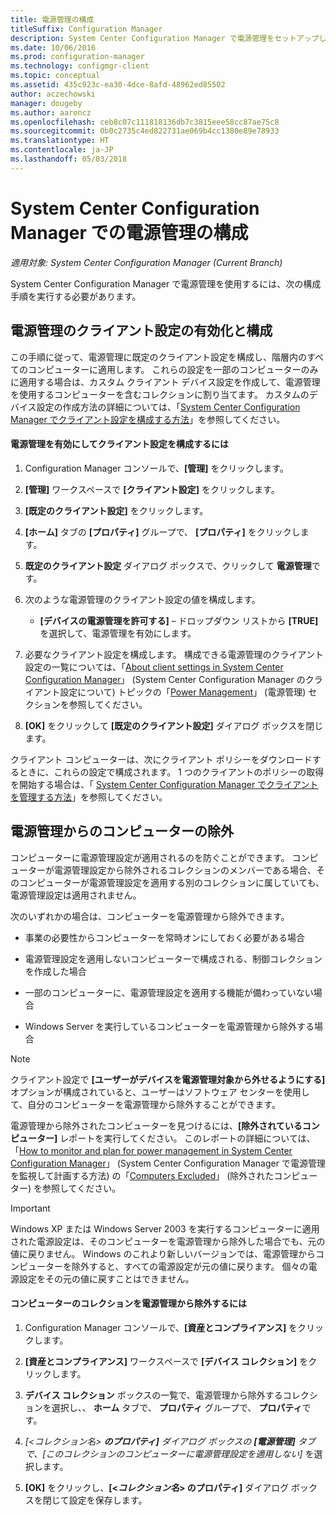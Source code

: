 ```yaml
---
title: 電源管理の構成
titleSuffix: Configuration Manager
description: System Center Configuration Manager で電源管理をセットアップします。
ms.date: 10/06/2016
ms.prod: configuration-manager
ms.technology: configmgr-client
ms.topic: conceptual
ms.assetid: 435c923c-ea30-4dce-8afd-48962ed85502
author: aczechowski
manager: dougeby
ms.author: aaroncz
ms.openlocfilehash: ceb8c07c111818136db7c3815eee58cc87ae75c8
ms.sourcegitcommit: 0b0c2735c4ed822731ae069b4cc1380e89e78933
ms.translationtype: HT
ms.contentlocale: ja-JP
ms.lasthandoff: 05/03/2018
---
```

# <a name="configuring-power-management-in-system-center-configuration-manager"></a>System Center Configuration Manager での電源管理の構成

*適用対象: System Center Configuration Manager (Current Branch)*

System Center Configuration Manager で電源管理を使用するには、次の構成手順を実行する必要があります。  

## <a name="enable-and-configure-power-management-client-settings"></a>電源管理のクライアント設定の有効化と構成  
 この手順に従って、電源管理に既定のクライアント設定を構成し、階層内のすべてのコンピューターに適用します。 これらの設定を一部のコンピューターのみに適用する場合は、カスタム クライアント デバイス設定を作成して、電源管理を使用するコンピューターを含むコレクションに割り当てます。 カスタムのデバイス設定の作成方法の詳細については、「[System Center Configuration Manager でクライアント設定を構成する方法](../../../../core/clients/deploy/configure-client-settings.md)」を参照してください。  

#### <a name="to-enable-power-management-and-configure-client-settings"></a>電源管理を有効にしてクライアント設定を構成するには  

1.  Configuration Manager コンソールで、**[管理]** をクリックします。  

2.  **[管理]** ワークスペースで **[クライアント設定]** をクリックします。  

3.  **[既定のクライアント設定]** をクリックします。  

4.  **[ホーム]** タブの **[プロパティ]** グループで、 **[プロパティ]** をクリックします。  

5.  **既定のクライアント設定** ダイアログ ボックスで、クリックして **電源管理**です。  

6.  次のような電源管理のクライアント設定の値を構成します。  

    -   **[デバイスの電源管理を許可する]** – ドロップダウン リストから **[TRUE]** を選択して、電源管理を有効にします。  

7.  必要なクライアント設定を構成します。 構成できる電源管理のクライアント設定の一覧については、「[About client settings in System Center Configuration Manager](../../../../core/clients/deploy/about-client-settings.md)」 (System Center Configuration Manager のクライアント設定について) トピックの「[Power Management](../../../../core/clients/deploy/about-client-settings.md#power-management)」 (電源管理) セクションを参照してください。  

8.  **[OK]** をクリックして **[既定のクライアント設定]** ダイアログ ボックスを閉じます。  

 クライアント コンピューターは、次にクライアント ポリシーをダウンロードするときに、これらの設定で構成されます。 1 つのクライアントのポリシーの取得を開始する場合は、「 [System Center Configuration Manager でクライアントを管理する方法](../../../../core/clients/manage/manage-clients.md)」を参照してください。  

## <a name="exclude-computers-from-power-management"></a>電源管理からのコンピューターの除外  
 コンピューターに電源管理設定が適用されるのを防ぐことができます。 コンピューターが電源管理設定から除外されるコレクションのメンバーである場合、そのコンピューターが電源管理設定を適用する別のコレクションに属していても、電源管理設定は適用されません。  

 次のいずれかの場合は、コンピューターを電源管理から除外できます。  

-   事業の必要性からコンピューターを常時オンにしておく必要がある場合  

-   電源管理設定を適用しないコンピューターで構成される、制御コレクションを作成した場合  

-   一部のコンピューターに、電源管理設定を適用する機能が備わっていない場合  

-   Windows Server を実行しているコンピューターを電源管理から除外する場合  

> [!NOTE]  
>  クライアント設定で **[ユーザーがデバイスを電源管理対象から外せるようにする]** オプションが構成されていると、ユーザーはソフトウェア センターを使用して、自分のコンピューターを電源管理から除外することができます。  

 電源管理から除外されたコンピューターを見つけるには、**[除外されているコンピューター]** レポートを実行してください。 このレポートの詳細については、「[How to monitor and plan for power management in System Center Configuration Manager](../../../../core/clients/manage/power/monitor-and-plan-for-power-management.md)」 (System Center Configuration Manager で電源管理を監視して計画する方法) の「[Computers Excluded](../../../../core/clients/manage/power/monitor-and-plan-for-power-management.md#BKMK_Excluded)」 (除外されたコンピューター) を参照してください。  

> [!IMPORTANT]  
>  Windows XP または Windows Server 2003 を実行するコンピューターに適用された電源設定は、そのコンピューターを電源管理から除外した場合でも、元の値に戻りません。 Windows のこれより新しいバージョンでは、電源管理からコンピューターを除外すると、すべての電源設定が元の値に戻ります。 個々の電源設定をその元の値に戻すことはできません。  

#### <a name="to-exclude-a-collection-of-computers-from-power-management"></a>コンピューターのコレクションを電源管理から除外するには  

1.  Configuration Manager コンソールで、**[資産とコンプライアンス]** をクリックします。  

2.  **[資産とコンプライアンス]** ワークスペースで **[デバイス コレクション]** をクリックします。  

3.  **デバイス コレクション** ボックスの一覧で、電源管理から除外するコレクションを選択し、、 **ホーム**  タブで、 **プロパティ** グループで、 **プロパティ**です。  

4.  *[<コレクション名\> ***のプロパティ]** ダイアログ ボックスの **[電源管理]** タブで、**[このコレクションのコンピューターに電源管理設定を適用しない]** を選択します。  

5.  **[OK]** をクリックし、**[<*コレクション名*\> のプロパティ]** ダイアログ ボックスを閉じて設定を保存します。  

